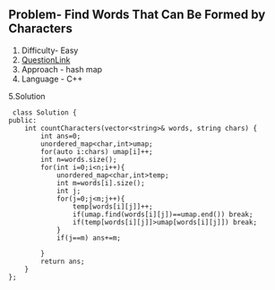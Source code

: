## Problem- Find Words That Can Be Formed by Characters
1. Difficulty- Easy 
2. [QuestionLink](https://leetcode.com/problems/find-words-that-can-be-formed-by-characters/description/)
3. Approach -  hash map
4. Language - C++


5.Solution
 
 
     class Solution {
    public:
        int countCharacters(vector<string>& words, string chars) {
            int ans=0;
            unordered_map<char,int>umap;
            for(auto i:chars) umap[i]++;
            int n=words.size();
            for(int i=0;i<n;i++){
                unordered_map<char,int>temp;
                int m=words[i].size();
                int j;
                for(j=0;j<m;j++){
                    temp[words[i][j]]++;
                    if(umap.find(words[i][j])==umap.end()) break;
                    if(temp[words[i][j]]>umap[words[i][j]]) break;
                }
                if(j==m) ans+=m;
    
            }
            return ans;
        }
    };
